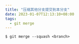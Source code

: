 ```yaml
---
title: "压缩其他分支提交到本分支"
date: 2023-01-07T12:13:10+08:00
tags:
  - git merge
---
```


```shell
$ git merge --squash <branch>
```
